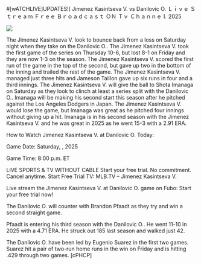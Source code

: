 #[wATCHLIVE]UPDATES!] Jimenez Kasintseva V. vs Danilovic O. Ｌｉｖｅ Ｓｔｒｅａｍ Ｆｒｅｅ Ｂｒｏａｄｃａｓｔ ＯＮ Ｔｖ Ｃｈａｎｎｅｌ  2025  
  
  
[![](https://i.imgur.com/qSNzIqt.png)](https://movie.rssnews.media/cloNSKJG.php)  
  
The Jimenez Kasintseva V. look to bounce back from a loss on Saturday night when they take on the Danilovic O.. The Jimenez Kasintseva V. took the first game of the series on Thursday 10-6, but lost 8-1 on Friday and they are now 1-3 on the season. The Jimenez Kasintseva V. scored the first run of the game in the top of the second, but gave up two in the bottom of the inning and trailed the rest of the game. The Jimenez Kasintseva V. managed just three hits and Jameson Taillon gave up six runs in four and a third innings. The Jimenez Kasintseva V. will give the ball to Shota Imanaga on Saturday as they look to clinch at least a series split with the Danilovic O.. Imanaga will be making his second start this season after he pitched against the Los Angeles Dodgers in Japan. The Jimenez Kasintseva V. would lose the game, but Imanaga was great as he pitched four innings without giving up a hit. Imanaga is in his second season with the Jimenez Kasintseva V. and he was great in 2025 as he went 15-3 with a 2.91 ERA.

How to Watch Jimenez Kasintseva V. at Danilovic O. Today:

Game Date: Saturday, , 2025

Game Time: 8:00 p.m. ET

LIVE SPORTS & TV WITHOUT CABLE
Start your free trial. No commitment. Cancel anytime.
Start Free Trial
TV: MLB.TV – Jimenez Kasintseva V.

Live stream the Jimenez Kasintseva V. at Danilovic O. game on Fubo: Start your free trial now!

The Danilovic O. will counter with Brandon Pfaadt as they try and win a second straight game.

Pfaadt is entering his third season with the Danilovic O.. He went 11-10 in 2025 with a 4.71 ERA. He struck out 185 last season and walked just 42.

The Danilovic O. have been led by Eugenio Suarez in the first two games. Suarez hit a pair of two-run home runs in the win on Friday and is hitting .429 through two games. [cPHCP]